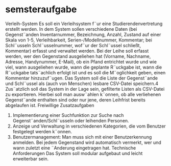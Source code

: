 # semsteraufgabe
Verleih-System
Es soll ein Verleihsystem f¨ur eine Studierendenvertretung erstellt werden. In dem System sollen verschiedene
Daten (bei Gegenst¨anden Inventarnummer, Bezeichnung, Anzahl, Zustand auf einer Skala
von 1-5, Verleihbarkeit, Serien-/Modellnummer, Kommentar; bei Schl¨usseln Schl¨usselnummer, wof¨ur der
Schl¨ussel schließt, Kommentar) erfasst und verwaltet werden. Bei der Leihe soll erfasst werden, wer den
Gegenstand ausgeliehen hat (Vorname, Nachname, Adresse, Handynummer, E-Mail), ob ein Pfand entrichtet
wurde und wie viel, wann ausgeliehen wurde, wann die geplante R¨uckgabe ist, wann die R¨uckgabe
tats¨achlich erfolgt ist und es soll die M¨oglichkeit geben, einen Kommentar hinzuzuf¨ugen.
Das System soll die Liste der Gegenst¨ande und Schl¨ussel als (auch von Menschen) lesbare CSV-Datei
speichern.4 Zus¨atzlich soll das System in der Lage sein, gefilterte Listen als CSV-Datei zu exportieren.
Hierbei soll man ausw¨ahlen k¨onnen, ob alle verliehenen Gegenst¨ande enthalten sind oder nur jene, deren
Leihfrist bereits abgelaufen ist.
Freiwillige Zusatzaufgaben
1. Implementierung einer Suchfunktion zur Suche nach Gegenst¨anden/Schl¨usseln oder leihenden Personen.
2. Anzeige und Verwaltung in verschiedenen Kategorien, die vom Benutzer festgelegt werden k¨onnen.
3. Benutzermanagement: Man muss sich mit einer Benutzerkennung anmelden. Bei jedem Gegenstand
wird automatisch vermerkt, wer und wann zuletzt eine ¨Anderung eingetragen hat.
Technische Anforderungen
Das System soll modular aufgebaut und leicht erweiterbar sein.
